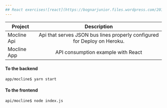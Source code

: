 ```yaml
---
## React exercises![react](https://bognarjunior.files.wordpress.com/2018/03/if_react-js_logo_1174949.png?w=160) Frontend and Backend
---
```


| Project   | Description   |
| ------------- |:-------------:| 
| Mocline Api| Api that serves JSON bus lines properly configured for Deploy on Heroku.|
| Mocline App |API consumption example with React|

#### To the backend

```bash
app/mocline$ yarn start 
```
#### To the frontend

```bash
api/mocline$ node index.js
```
